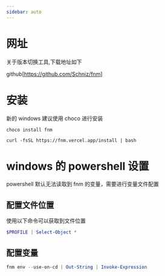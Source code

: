 ```yaml
---
sidebar: auto
---
```


# 网址

关于版本切换工具,下载地址如下

github[https://github.com/Schniz/fnm]

# 安装

新的 windows 建议使用 choco 进行安装

```windows
choco install fnm
```

```linux
curl -fsSL https://fnm.vercel.app/install | bash
```

# windows 的 powershell 设置

powershell 默认无法读取到 fnm 的变量，需要进行变量文件配置

## 配置文件位置

使用以下命令可以获取到文件位置

```powershell
$PROFILE | Select-Object *
```

## 配置变量

```powershell
fnm env --use-on-cd | Out-String | Invoke-Expression
```
